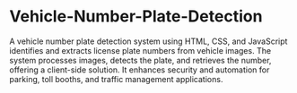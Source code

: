 # Vehicle-Number-Plate-Detection
A vehicle number plate detection system using HTML, CSS, and JavaScript identifies and extracts license plate numbers from vehicle images. The system processes images, detects the plate, and retrieves the number, offering a client-side solution. It enhances security and automation for parking, toll booths, and traffic management applications.
